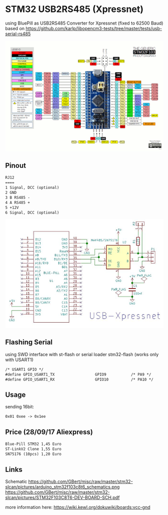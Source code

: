 STM32 USB2RS485 (Xpressnet)
===============

using BluePill as USB2RS485 Converter for Xpressnet (fixed to 62500 Baud)
based on https://github.com/karlp/libopencm3-tests/tree/master/tests/usb-serial-rs485

![STM32F103C8T6 microcontroller development board](https://github.com/GBert/misc/raw/master/stm32-slcan/pictures/stm32f103c8t6_dev_pinout.gif)

Pinout
------
```
RJ12
====
1 Signal, DCC (optional) 
2 GND 
3 B RS485 - 
4 A RS485 + 
5 +12V 
6 Signal, DCC (optional)
```

![USB Xpressnet Adapter](https://github.com/GBert/misc/raw/master/RS485/stm32/pictures/usb2xn_sch.jpg)

Flashing Serial
---------------
using SWD interface with st-flash or serial loader stm32-flash (works only with USART1)

```
/* USART1 GPIO */
#define GPIO_USART1_TX                  GPIO9           /* PA9 */
#define GPIO_USART1_RX                  GPIO10          /* PA10 */
```

Usage
-----
sending 16bit:
```
0x01 0xee -> 0x1ee
```

Price (28/09/17 Aliexpress)
---------------------------
```
Blue-Pill STM32	1,45 Euro
ST-LinkV2 Clone	1,55 Euro
SN75176 (10pcs)	1,20 Euro
```

Links
-----
Schematic https://github.com/GBert/misc/raw/master/stm32-slcan/pictures/arduino_stm32f103c8t6_schematics.png
https://github.com/GBert/misc/raw/master/stm32-slcan/pictures/STM32F103C8T6-DEV-BOARD-SCH.pdf

more information here: https://wiki.kewl.org/dokuwiki/boards:vcc-gnd


